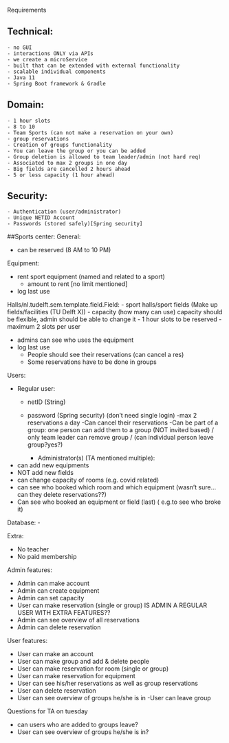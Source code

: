Requirements
## Technical:
	- no GUI
	- interactions ONLY via APIs
	- we create a microService
	- built that can be extended with external functionality
	- scalable individual components
	- Java 11
	- Spring Boot framework & Gradle

## Domain:
	- 1 hour slots
	- 8 to 10
	- Team Sports (can not make a reservation on your own)
	- group reservations
	- Creation of groups functionality
	- You can leave the group or you can be added
	- Group deletion is allowed to team leader/admin (not hard req)
	- Associated to max 2 groups in one day
	- Big fields are cancelled 2 hours ahead
	- 5 or less capacity (1 hour ahead)

## Security:
	- Authentication (user/administrator)
	- Unique NETID Account 
	- Passwords (stored safely)[Spring security]

##Sports center:
General:
- can be reserved (8 AM to 10 PM)

Equipment:
- rent sport equipment (named and related to a sport)
	- amount to rent [no limit mentioned]
- log last use

Halls/nl.tudelft.sem.template.field.Field:
	- sport halls/sport fields (Make up fields/facilities (TU Delft X))
	- capacity (how many can use)
capacity should be flexible, admin should be able to change it
	- 1 hour slots to be reserved 
	- maximum 2 slots per user
- admins can see who uses the equipment
- log last use
	- People should see their reservations (can cancel a res)
	- Some reservations have to be done in groups

Users:
- Regular user:
  - netID (String)
  - password (Spring security) (don’t need single login)
  -max 2 reservations a day
  -Can cancel their reservations
  -Can be part of a group: one person can add them to a group (NOT invited based) / only team leader can remove group / (can individual person leave group?yes?)

	- Administrator(s) (TA mentioned multiple): 
- can add new equipments
- NOT add new fields
- can change capacity of rooms (e.g. covid related)
- can see who booked which room and which equipment (wasn’t sure… can they delete reservations??)
- Can see who booked an equipment or field (last) ( e.g.to see who broke it)

Database:
	- 

Extra:
- No teacher
- No paid membership

Admin features:
- Admin can make account 
- Admin can create equipment
- Admin can set capacity 
- User can make reservation (single or group) IS ADMIN A REGULAR USER WITH EXTRA FEATURES??
- Admin can see overview of all reservations
- Admin can delete reservation

User features:
- User can make an account 
- User can make group and add & delete people
- User can make reservation  for room (single or group)
- User can make reservation for equipment 
- User can see his/her reservations as well as group reservations 
- User can delete reservation 
- User can see overview of groups he/she is in
 -User can leave group

Questions for TA on tuesday
- can users who are added to groups leave?
- User can see overview of groups he/she is in?


